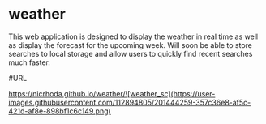 # weather

This web application is designed to display the weather in real time as well as display the forecast for the upcoming week.  Will soon be able to store searches to local storage and allow users to quickly find recent searches much faster.

#URL

https://nicrhoda.github.io/weather/![weather_sc](https://user-images.githubusercontent.com/112894805/201444259-357c36e8-af5c-421d-af8e-898bf1c6c149.png)
